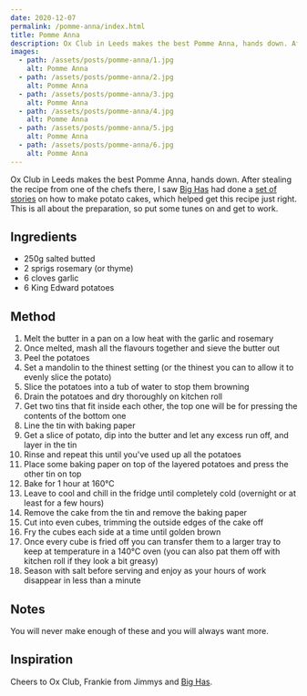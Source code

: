 ```yaml
---
date: 2020-12-07
permalink: /pomme-anna/index.html
title: Pomme Anna
description: Ox Club in Leeds makes the best Pomme Anna, hands down. After stealing the recipe from one of the chefs there, I saw Big Has had done a set of stories on how to make potato cakes, which helped get this recipe just right.
images:
  - path: /assets/posts/pomme-anna/1.jpg
    alt: Pomme Anna
  - path: /assets/posts/pomme-anna/2.jpg
    alt: Pomme Anna
  - path: /assets/posts/pomme-anna/3.jpg
    alt: Pomme Anna
  - path: /assets/posts/pomme-anna/4.jpg
    alt: Pomme Anna
  - path: /assets/posts/pomme-anna/5.jpg
    alt: Pomme Anna
  - path: /assets/posts/pomme-anna/6.jpg
    alt: Pomme Anna
---
```


Ox Club in Leeds makes the best Pomme Anna, hands down. After stealing the recipe from one of the chefs there, I saw [Big Has](https://www.instagram.com/bighas___/) had done a [set of stories](https://www.instagram.com/stories/highlights/17885818246801864/) on how to make potato cakes, which helped get this recipe just right. This is all about the preparation, so put some tunes on and get to work.

## Ingredients

* 250g salted butted
* 2 sprigs rosemary (or thyme)
* 6 cloves garlic
* 6 King Edward potatoes

## Method

1. Melt the butter in a pan on a low heat with the garlic and rosemary
1. Once melted, mash all the flavours together and sieve the butter out
1. Peel the potatoes
1. Set a mandolin to the thinest setting (or the thinest you can to allow it to evenly slice the potato)
1. Slice the potatoes into a tub of water to stop them browning
1. Drain the potatoes and dry thoroughly on kitchen roll
1. Get two tins that fit inside each other, the top one will be for pressing the contents of the bottom one
1. Line the tin with baking paper
1. Get a slice of potato, dip into the butter and let any excess run off, and layer in the tin
1. Rinse and repeat this until you've used up all the potatoes
1. Place some baking paper on top of the layered potatoes and press the other tin on top
1. Bake for 1 hour at 160°C
1. Leave to cool and chill in the fridge until completely cold (overnight or at least for a few hours)
1. Remove the cake from the tin and remove the baking paper
1. Cut into even cubes, trimming the outside edges of the cake off
1. Fry the cubes each side at a time until golden brown
1. Once every cube is fried off you can transfer them to a larger tray to keep at temperature in a 140°C oven (you can also pat them off with kitchen roll if they look a bit greasy)
1. Season with salt before serving and enjoy as your hours of work disappear in less than a minute

## Notes

You will never make enough of these and you will always want more.

## Inspiration

Cheers to Ox Club, Frankie from Jimmys and [Big Has](https://www.instagram.com/bighas___/).
